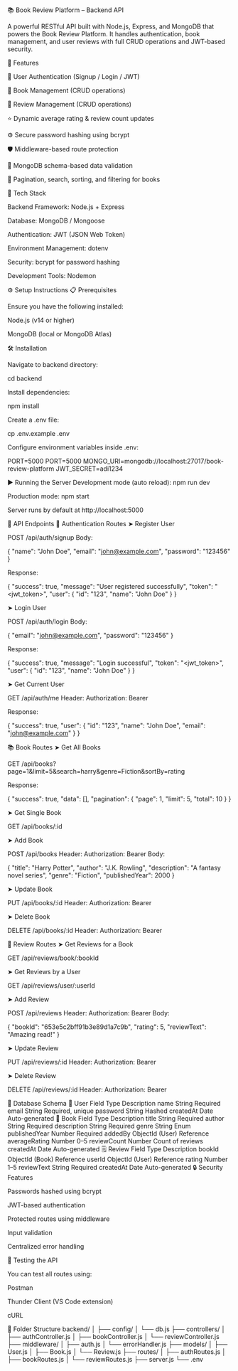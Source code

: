 📚 Book Review Platform – Backend API

A powerful RESTful API built with Node.js, Express, and MongoDB that powers the Book Review Platform.
It handles authentication, book management, and user reviews with full CRUD operations and JWT-based security.

🚀 Features

🔐 User Authentication (Signup / Login / JWT)

📖 Book Management (CRUD operations)

📝 Review Management (CRUD operations)

⭐ Dynamic average rating & review count updates

⚙️ Secure password hashing using bcrypt

🛡️ Middleware-based route protection

🧩 MongoDB schema-based data validation

🔄 Pagination, search, sorting, and filtering for books

🧠 Tech Stack

Backend Framework: Node.js + Express

Database: MongoDB / Mongoose

Authentication: JWT (JSON Web Token)

Environment Management: dotenv

Security: bcrypt for password hashing

Development Tools: Nodemon

⚙️ Setup Instructions
📋 Prerequisites

Ensure you have the following installed:

Node.js (v14 or higher)

MongoDB (local or MongoDB Atlas)

🛠️ Installation

Navigate to backend directory:

cd backend


Install dependencies:

npm install


Create a .env file:

cp .env.example .env


Configure environment variables inside .env:

PORT=5000
PORT=5000
MONGO_URI=mongodb://localhost:27017/book-review-platform
JWT_SECRET=adi1234


▶️ Running the Server
Development mode (auto reload):
npm run dev

Production mode:
npm start


Server runs by default at http://localhost:5000

🧩 API Endpoints
🔑 Authentication Routes
➤ Register User

POST /api/auth/signup
Body:

{
  "name": "John Doe",
  "email": "john@example.com",
  "password": "123456"
}


Response:

{
  "success": true,
  "message": "User registered successfully",
  "token": "<jwt_token>",
  "user": { "id": "123", "name": "John Doe" }
}

➤ Login User

POST /api/auth/login
Body:

{
  "email": "john@example.com",
  "password": "123456"
}


Response:

{
  "success": true,
  "message": "Login successful",
  "token": "<jwt_token>",
  "user": { "id": "123", "name": "John Doe" }
}

➤ Get Current User

GET /api/auth/me
Header: Authorization: Bearer <token>

Response:

{
  "success": true,
  "user": { "id": "123", "name": "John Doe", "email": "john@example.com" }
}

📚 Book Routes
➤ Get All Books

GET /api/books?page=1&limit=5&search=harry&genre=Fiction&sortBy=rating

Response:

{
  "success": true,
  "data": [],
  "pagination": { "page": 1, "limit": 5, "total": 10 }
}

➤ Get Single Book

GET /api/books/:id

➤ Add Book

POST /api/books
Header: Authorization: Bearer <token>
Body:

{
  "title": "Harry Potter",
  "author": "J.K. Rowling",
  "description": "A fantasy novel series",
  "genre": "Fiction",
  "publishedYear": 2000
}

➤ Update Book

PUT /api/books/:id
Header: Authorization: Bearer <token>

➤ Delete Book

DELETE /api/books/:id
Header: Authorization: Bearer <token>

📝 Review Routes
➤ Get Reviews for a Book

GET /api/reviews/book/:bookId

➤ Get Reviews by a User

GET /api/reviews/user/:userId

➤ Add Review

POST /api/reviews
Header: Authorization: Bearer <token>
Body:

{
  "bookId": "653e5c2bff91b3e89d1a7c9b",
  "rating": 5,
  "reviewText": "Amazing read!"
}

➤ Update Review

PUT /api/reviews/:id
Header: Authorization: Bearer <token>

➤ Delete Review

DELETE /api/reviews/:id
Header: Authorization: Bearer <token>

🧱 Database Schema
👤 User
Field	Type	Description
name	String	Required
email	String	Required, unique
password	String	Hashed
createdAt	Date	Auto-generated
📘 Book
Field	Type	Description
title	String	Required
author	String	Required
description	String	Required
genre	String	Enum
publishedYear	Number	Required
addedBy	ObjectId (User)	Reference
averageRating	Number	0–5
reviewCount	Number	Count of reviews
createdAt	Date	Auto-generated
🗒️ Review
Field	Type	Description
bookId	ObjectId (Book)	Reference
userId	ObjectId (User)	Reference
rating	Number	1–5
reviewText	String	Required
createdAt	Date	Auto-generated
🔒 Security Features

Passwords hashed using bcrypt

JWT-based authentication

Protected routes using middleware

Input validation

Centralized error handling

🧪 Testing the API

You can test all routes using:

Postman

Thunder Client (VS Code extension)

cURL

🧰 Folder Structure
backend/
│
├── config/
│   └── db.js
├── controllers/
│   ├── authController.js
│   ├── bookController.js
│   └── reviewController.js
├── middleware/
│   ├── auth.js
│   └── errorHandler.js
├── models/
│   ├── User.js
│   ├── Book.js
│   └── Review.js
├── routes/
│   ├── authRoutes.js
│   ├── bookRoutes.js
│   └── reviewRoutes.js
├── server.js
└── .env
